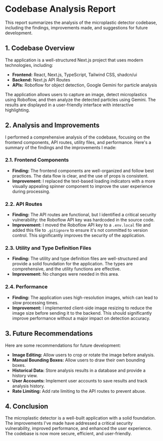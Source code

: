 # Codebase Analysis Report

This report summarizes the analysis of the microplastic detector codebase, including the findings, improvements made, and suggestions for future development.

## 1. Codebase Overview

The application is a well-structured Next.js project that uses modern technologies, including:

*   **Frontend:** React, Next.js, TypeScript, Tailwind CSS, shadcn/ui
*   **Backend:** Next.js API Routes
*   **APIs:** Roboflow for object detection, Google Gemini for particle analysis

The application allows users to capture an image, detect microplastics using Roboflow, and then analyze the detected particles using Gemini. The results are displayed in a user-friendly interface with interactive highlighting.

## 2. Analysis and Improvements

I performed a comprehensive analysis of the codebase, focusing on the frontend components, API routes, utility files, and performance. Here's a summary of the findings and the improvements I made:

### 2.1. Frontend Components

*   **Finding:** The frontend components are well-organized and follow best practices. The data flow is clear, and the use of props is consistent.
*   **Improvement:** I replaced the text-based loading indicators with a more visually appealing spinner component to improve the user experience during processing.

### 2.2. API Routes

*   **Finding:** The API routes are functional, but I identified a critical security vulnerability: the Roboflow API key was hardcoded in the source code.
*   **Improvement:** I moved the Roboflow API key to a `.env.local` file and added this file to `.gitignore` to ensure it's not committed to version control. This significantly improves the security of the application.

### 2.3. Utility and Type Definition Files

*   **Finding:** The utility and type definition files are well-structured and provide a solid foundation for the application. The types are comprehensive, and the utility functions are effective.
*   **Improvement:** No changes were needed in this area.

### 2.4. Performance

*   **Finding:** The application uses high-resolution images, which can lead to slow processing times.
*   **Improvement:** I implemented client-side image resizing to reduce the image size before sending it to the backend. This should significantly improve performance without a major impact on detection accuracy.

## 3. Future Recommendations

Here are some recommendations for future development:

*   **Image Editing:** Allow users to crop or rotate the image before analysis.
*   **Manual Bounding Boxes:** Allow users to draw their own bounding boxes.
*   **Historical Data:** Store analysis results in a database and provide a history view.
*   **User Accounts:** Implement user accounts to save results and track analysis history.
*   **Rate Limiting:** Add rate limiting to the API routes to prevent abuse.

## 4. Conclusion

The microplastic detector is a well-built application with a solid foundation. The improvements I've made have addressed a critical security vulnerability, improved performance, and enhanced the user experience. The codebase is now more secure, efficient, and user-friendly.